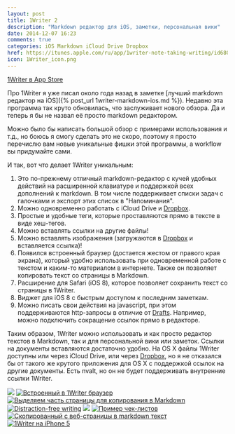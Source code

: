 ```yaml
---
layout: post
title: 1Writer 2
description: "Markdown редактор для iOS, заметки, персональная вики"
date: 2014-12-07 16:23
comments: true
categories: iOS Markdown iCloud Drive Dropbox
href: https://itunes.apple.com/ru/app/1writer-note-taking-writing/id680469088?mt=8&at=10lbPv
icon: 1Writer_icon.png
---
```


[1Writer в App Store](https://itunes.apple.com/ru/app/1writer-note-taking-writing/id680469088?mt=8&at=10lbPv)

Про 1Writer я уже писал около года назад в заметке [лучший markdown редактор на iOS]({% post_url 1writer-markdown-ios.md %}). Недавно эта программа так круто обновилась, что заслуживает нового обзора. Да и теперь я бы не назвал её просто markdown редактором.

Можно было бы написать большой обзор с примерами использования и т.д., но боюсь я смогу сделать это не скоро, поэтому я просто перечислю вам новые уникальные фишки этой программы, а workflow вы придумайте сами.

И так, вот что делает 1Writer уникальным:

1. Это по-прежнему отличный markdown-редактор с кучей удобных действий на расширенной клавиатуре и поддержкой всех дополнений к markdown. В том числе поддерживает списки задач с галочками и экспорт этих список в "Напоминания".
2. Можно одновременно работать с iCloud Drive и [Dropbox](https://db.tt/RBkbth7p).
3. Простые и удобные теги, которые проставляются прямо в тексте в виде хеш-тегов.
4. Можно вставлять ссылки на другие файлы!
5. Можно вставлять изображения (загружаются в [Dropbox](https://db.tt/RBkbth7p) и вставляется ссылка)!
6. Появился встроенный браузер (достается жестом от правого края экрана), который удобно использовать при одновременной работе с текстом и каким-то материалом в интернете. Также он позволяет копировать текст со страницы в Markdown.
7. Расширение для Safari (iOS 8), которое позволяет сохранить текст со страницы в 1Writer.
8. Виджет для iOS 8 с быстрым доступом к последним заметкам.
9. Можно писать свои действия на javascript, при этом поддерживаются http-запросы в отличие от [Drafts](https://itunes.apple.com/ru/app/drafts-4-quickly-capture-notes/id905337691?mt=8&at=10lbPv). Например, можно подключить сокращение ссылок прямо в редакторе.

Таким образом, 1Writer можно использовать и как просто редактор текстов в Markdown, так и для персональной вики или заметок. Ссылки на документы вставляются достаточно удобно. На OS X файлы 1Writer доступны или через iCloud Drive, или через [Dropbox](https://db.tt/RBkbth7p), но я не отказался бы от такого же крутого приложения для OS X с поддержкой ссылок на другие документы. Есть nvalt, но он не будет поддерживать внутренние ссылки 1Writer.

<a class="screenshot" href="http://monosnap.com/image/Pqinsqt3KIzbVjQO0QmZYoW1Kc2hEJ.png" rel="screenshot"><img src="http://monosnap.com/image/Pqinsqt3KIzbVjQO0QmZYoW1Kc2hEJ.png" /></a>
<a class="screenshot" href="http://monosnap.com/image/Vc3SxBMcVTBq374NtoPnz4hIE8wxV4.png" rel="screenshot" title="Встроенный в 1Writer браузер"><img src="http://monosnap.com/image/Vc3SxBMcVTBq374NtoPnz4hIE8wxV4.png" alt="Встроенный в 1Writer браузер" /></a>
<a class="screenshot" href="http://monosnap.com/image/JwLs4TYUcQF9FGbyzF8NRASkMV4owL.png" rel="screenshot" title="Выделяем часть страницы для копирования в Markdown"><img src="http://monosnap.com/image/JwLs4TYUcQF9FGbyzF8NRASkMV4owL.png" alt="Выделяем часть страницы для копирования в Markdown" /></a>
<a class="screenshot" href="http://monosnap.com/image/DWvZpvdnDANAH188bJffKYinKd64zo.png" rel="screenshot" title="Distraction-free writing"><img src="http://monosnap.com/image/DWvZpvdnDANAH188bJffKYinKd64zo.png" alt="Distraction-free writing" /></a>
<a class="screenshot" href="http://monosnap.com/image/BIJJEVzCO9AAAEdgtnYxIkHqxEzCJY.png" rel="screenshot"><img src="http://monosnap.com/image/BIJJEVzCO9AAAEdgtnYxIkHqxEzCJY.png" /></a>
<a class="screenshot" href="http://monosnap.com/image/ighLZYGMvqPUBtzXqYAD1hfq2N7onL.png" rel="screenshot" title="Пример чек-листов"><img src="http://monosnap.com/image/ighLZYGMvqPUBtzXqYAD1hfq2N7onL.png" alt="Пример чек-листов" /></a>
<a class="screenshot" href="http://take.ms/yUtqX.png" rel="screenshot" title="Скопированный с веб-страницы в markdown текст"><img src="http://take.ms/yUtqX.png" alt="Скопированный с веб-страницы в markdown текст" /></a>
<a class="screenshot" href="http://monosnap.com/image/aRjqjTFvrRx1EwJAGFVVXlmcstG52q.png" rel="screenshot" title="1Writer на iPhone 5"><img src="http://monosnap.com/image/aRjqjTFvrRx1EwJAGFVVXlmcstG52q.png" alt="1Writer на iPhone 5" /></a>